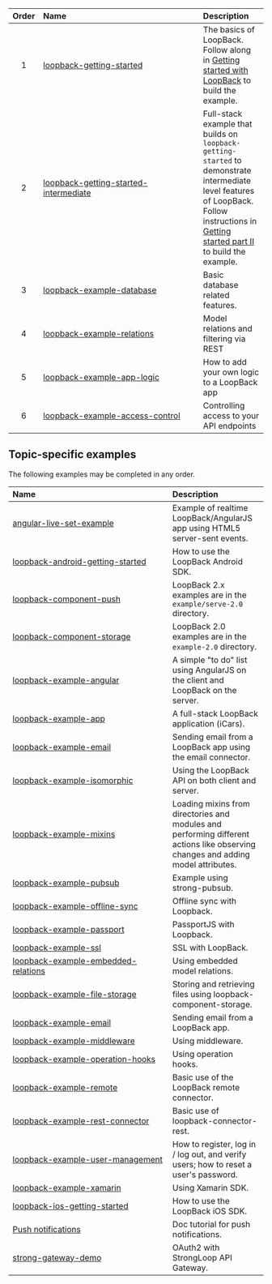 <table><thead>
<tr>
<th align="center">Order</th>
<th align="left" width="300">Name</th>
<th align="left">Description</th>
</tr>
</thead><tbody>
<tr>
<td align="center">1</td>
<td align="left"><a href="https://github.com/strongloop/loopback-getting-started">loopback-getting-started</a></td>
<td align="left">The basics of LoopBack. Follow along in <a href="http://docs.strongloop.com/display/LB/Getting+started+with+LoopBack">Getting started with LoopBack</a> to build the example.</td>
</tr>
<tr>
<td align="center">2</td>
<td align="left"><a href="https://github.com/strongloop/loopback-getting-started-intermediate">loopback-getting-started-intermediate</a></td>
<td align="left">Full-stack example that builds on <code>loopback-getting-started</code> to demonstrate intermediate level features of LoopBack. Follow instructions in <a href="http://docs.strongloop.com/display/LB/Getting+started+part+II">Getting started part II</a> to build the example.</td>
</tr>
<tr>
<td align="center">3</td>
<td align="left"><a href="https://github.com/strongloop/loopback-example-database">loopback-example-database</a></td>
<td align="left">Basic database related features.</td>
</tr>
<tr>
<td align="center">4</td>
<td align="left"><a href="https://github.com/strongloop/loopback-example-relations">loopback-example-relations</a></td>
<td align="left">Model relations and filtering via REST</td>
</tr>
<tr>
<td align="center">5</td>
<td align="left"><a href="https://github.com/strongloop/loopback-example-app-logic">loopback-example-app-logic</a></td>
<td align="left">How to add your own logic to a LoopBack app</td>
</tr>
<tr>
<td align="center">6</td>
<td align="left"><a href="https://github.com/strongloop/loopback-example-access-control">loopback-example-access-control</a></td>
<td align="left">Controlling access to your API endpoints</td>
</tr>
</tbody></table>

<h2><a id="user-content-topic-specific-examples" class="anchor" href="#topic-specific-examples" aria-hidden="true"><span class="octicon octicon-link"></span></a>Topic-specific examples</h2>

<p>The following examples may be completed in any order.</p>

<table><thead>
<tr>
<th align="left" width="300">Name</th>
<th align="left">Description</th>
</tr>
</thead><tbody>
<tr>
<td align="left"><a href="https://github.com/strongloop/angular-live-set-example">angular-live-set-example</a></td>
<td align="left">Example of realtime LoopBack/AngularJS app using HTML5 server-sent events.</td>
</tr>
<tr>
<td align="left"><a href="https://github.com/strongloop/loopback-android-getting-started">loopback-android-getting-started</a></td>
<td align="left">How to use the LoopBack Android SDK.</td>
</tr>
<tr>
<td align="left"><a href="https://github.com/strongloop/loopback-component-push/tree/master/example/server-2.0">loopback-component-push</a></td>
<td align="left">LoopBack 2.x examples are in the <code>example/serve-2.0</code> directory.</td>
</tr>
<tr>
<td align="left"><a href="https://github.com/strongloop/loopback-component-storage/tree/master/example-2.0">loopback-component-storage</a></td>
<td align="left">LoopBack 2.0 examples are in the <code>example-2.0</code> directory.</td>
</tr>
<tr>
<td align="left"><a href="https://github.com/strongloop/loopback-example-angular">loopback-example-angular</a></td>
<td align="left">A simple "to do" list using AngularJS on the client and LoopBack on the server.</td>
</tr>
<tr>
<td align="left"><a href="https://github.com/strongloop/loopback-example-app">loopback-example-app</a></td>
<td align="left">A full-stack LoopBack application (iCars).</td>
</tr>
<tr>
<td align="left"><a href="https://github.com/strongloop/loopback-example-email">loopback-example-email</a></td>
<td align="left">Sending email from a LoopBack app using the email connector.</td>
</tr>
<tr>
<td align="left"><a href="https://github.com/strongloop/loopback-example-isomorphic">loopback-example-isomorphic</a></td>
<td align="left">Using the LoopBack API on both client and server.</td>
</tr>
<tr>
<td align="left"><a href="https://github.com/strongloop/loopback-example-mixins">loopback-example-mixins</a></td>
<td align="left">Loading mixins from  directories and modules and performing different actions like observing changes and adding model attributes.</td>
</tr>
<tr>
<td align="left"><a href="https://github.com/strongloop/loopback-example-pubsub">loopback-example-pubsub</a></td>
<td align="left">Example using strong-pubsub.</td>
</tr>
<tr>
<td align="left"><a href="https://github.com/strongloop/loopback-example-offline-sync">loopback-example-offline-sync</a></td>
<td align="left">Offline sync with Loopback.</td>
</tr>
<tr>
<td align="left"><a href="https://github.com/strongloop/loopback-example-passport">loopback-example-passport</a></td>
<td align="left">PassportJS with Loopback.</td>
</tr>
<tr>
<td align="left"><a href="https://github.com/strongloop/loopback-example-ssl">loopback-example-ssl</a></td>
<td align="left">SSL with LoopBack.</td>
</tr>
<tr>
<td align="left"><a href="https://github.com/strongloop/loopback-example-embedded-relations">loopback-example-embedded-relations</a></td>
<td align="left">Using embedded model relations.</td>
</tr>
<tr>
<td align="left"><a href="https://github.com/strongloop/loopback-example-file-storage">loopback-example-file-storage</a></td>
<td align="left">Storing and retrieving files using loopback-component-storage.</td>
</tr>
<tr>
<td align="left"><a href="https://github.com/strongloop/loopback-example-email">loopback-example-email</a></td>
<td align="left">Sending email from a LoopBack app.</td>
</tr>
<tr>
<td align="left"><a href="https://github.com/strongloop/loopback-example-middleware">loopback-example-middleware</a></td>
<td align="left">Using middleware.</td>
</tr>
<tr>
<td align="left"><a href="https://github.com/strongloop/loopback-example-operation-hooks">loopback-example-operation-hooks</a></td>
<td align="left">Using operation hooks.</td>
</tr>
<tr>
<td align="left"><a href="https://github.com/strongloop/loopback-example-remote">loopback-example-remote</a></td>
<td align="left">Basic use of the LoopBack remote connector.</td>
</tr>
<tr>
<td align="left"><a href="https://github.com/strongloop/loopback-example-rest-connector">loopback-example-rest-connector</a></td>
<td align="left">Basic use of loopback-connector-rest.</td>
</tr>
<tr>
<td align="left"><a href="https://github.com/strongloop/loopback-example-user-management">loopback-example-user-management</a></td>
<td align="left">How to register, log in / log out, and verify users; how to reset a user's password.</td>
</tr>
<tr>
<td align="left"><a href="https://github.com/strongloop/loopback-example-xamarin">loopback-example-xamarin</a></td>
<td align="left">Using Xamarin SDK.</td>
</tr>
<tr>
<td align="left"><a href="https://github.com/strongloop/loopback-ios-getting-started">loopback-ios-getting-started</a></td>
<td align="left">How to use the LoopBack iOS SDK.</td>
</tr>
<tr>
<td align="left"><a href="http://docs.strongloop.com/display/LB/Tutorial:+Push+notifications">Push notifications</a></td>
<td align="left">Doc tutorial for push notifications.</td>
</tr>
<tr>
<td align="left"><a href="https://github.com/strongloop/strong-gateway-demo">strong-gateway-demo</a></td>
<td align="left">OAuth2 with StrongLoop API Gateway.</td>
</tr>
</tbody></table>

</body>
</html>
